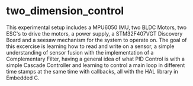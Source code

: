 # two_dimension_control
This experimental setup includes a MPU6050 IMU, two BLDC Motors, two ESC's to drive the motors, a power supply, a STM32F407VGT Discovery Board and a seesaw mechanism for the system to operate on. The goal of this excercise is learning how to read and write on a sensor, a simple understanding of sensor fusion with the implementation of a Complementary Filter, having a general idea of what PID Control is with a simple Cascade Controller and learning to control a main loop in different time stamps at the same time with callbacks, all with the HAL library in Embedded C.
